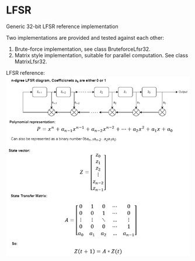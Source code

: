 # LFSR
Generic 32-bit LFSR reference implementation

Two implementations are provided and tested against each other:
1. Brute-force implementation, see class BruteforceLfsr32.
2. Matrix style implementation, suitable for parallel computation. See class MatrixLfsr32.

LFSR reference:
![LFSR](LFSR.png)
